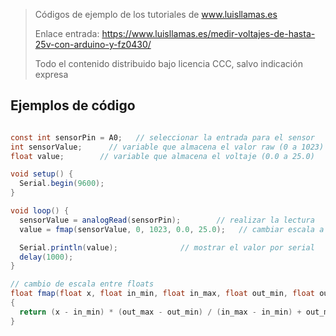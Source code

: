 > Códigos de ejemplo de los tutoriales de www.luisllamas.es
>
> Enlace entrada: https://www.luisllamas.es/medir-voltajes-de-hasta-25v-con-arduino-y-fz0430/
>
> Todo el contenido distribuido bajo licencia CCC, salvo indicación expresa


## Ejemplos de código
```csharp
const int sensorPin = A0;   // seleccionar la entrada para el sensor
int sensorValue;      // variable que almacena el valor raw (0 a 1023)
float value;        // variable que almacena el voltaje (0.0 a 25.0)

void setup() {
  Serial.begin(9600);
}

void loop() {
  sensorValue = analogRead(sensorPin);        // realizar la lectura
  value = fmap(sensorValue, 0, 1023, 0.0, 25.0);   // cambiar escala a 0.0 - 25.0

  Serial.println(value);              // mostrar el valor por serial
  delay(1000);
}

// cambio de escala entre floats
float fmap(float x, float in_min, float in_max, float out_min, float out_max)
{
  return (x - in_min) * (out_max - out_min) / (in_max - in_min) + out_min;
}
```


